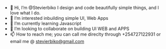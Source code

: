 - 👋 Hi, I’m @Stevierbiko I design and code beautifully simple things, and I love what I do.
- 👀 I’m interested inbuilding simple UI, Web Apps
- 🌱 I’m currently learning Javascript
- 💞️ I’m looking to collaborate on building UI WEB and APPS
- 📫 How to reach me; you can call me direclty through +254727122931 or email me @ stevierbiko@gmail.com

<!---
Stevierbiko/Stevierbiko is a ✨ special ✨ repository because its `README.md` (this file) appears on your GitHub profile.
You can click the Preview link to take a look at your changes.
--->

